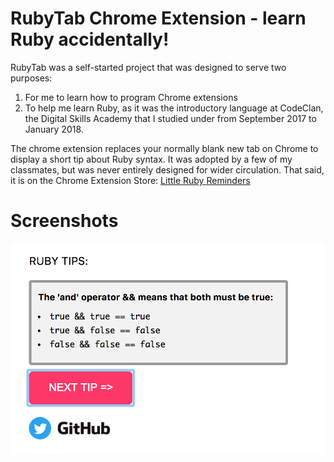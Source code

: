 # RubyTab Chrome Extension - learn Ruby accidentally!

RubyTab was a self-started project that was designed to serve two purposes: 
1. For me to learn how to program Chrome extensions
2. To help me learn Ruby, as it was the introductory language at CodeClan, the Digital Skills Academy that I studied under from September 2017 to January 2018.

The chrome extension replaces your normally blank new tab on Chrome to display a short tip about Ruby syntax. It was adopted by a few of my classmates, but was never entirely designed for wider circulation. That said, it is on the Chrome Extension Store:
[Little Ruby Reminders](https://chrome.google.com/webstore/detail/little-ruby-reminders/pgagiahakcbnnhldcgdnbeinhddpccgj)

# Screenshots
 
<img src="https://github.com/ShetlandJ/RubyTab-upgrade/blob/master/lrr1.png" alt="Little Ruby Reminders screenshot" />
